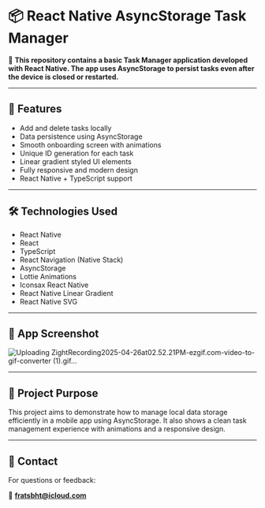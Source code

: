 # 📦 React Native AsyncStorage Task Manager

🔗 **This repository contains a basic Task Manager application developed with React Native. The app uses AsyncStorage to persist tasks even after the device is closed or restarted.**

---

## 🚀 Features

- Add and delete tasks locally  
- Data persistence using AsyncStorage  
- Smooth onboarding screen with animations  
- Unique ID generation for each task  
- Linear gradient styled UI elements  
- Fully responsive and modern design  
- React Native + TypeScript support  

---

## 🛠️ Technologies Used

- React Native  
- React  
- TypeScript  
- React Navigation (Native Stack)  
- AsyncStorage  
- Lottie Animations  
- Iconsax React Native  
- React Native Linear Gradient  
- React Native SVG  

---

## 📸 App Screenshot


![Uploading ZightRecording2025-04-26at02.52.21PM-ezgif.com-video-to-gif-converter (1).gif…]()


---

## 📝 Project Purpose

This project aims to demonstrate how to manage local data storage efficiently in a mobile app using AsyncStorage. It also shows a clean task management experience with animations and a responsive design.

---

## 📩 Contact

For questions or feedback:

📧 **fratsbht@icloud.com**

